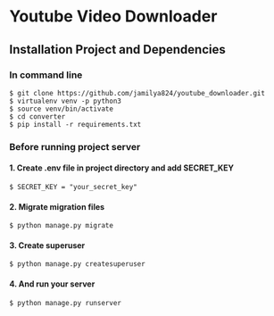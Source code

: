 # Youtube Video Downloader

## Installation Project and Dependencies

### In command line 

    $ git clone https://github.com/jamilya824/youtube_downloader.git
    $ virtualenv venv -p python3
    $ source venv/bin/activate
    $ cd converter
    $ pip install -r requirements.txt
    
### Before running project server 

#### 1. Create .env file in project directory and add SECRET_KEY
    
    $ SECRET_KEY = "your_secret_key"
    
#### 2. Migrate migration files

    $ python manage.py migrate
  
#### 3. Create superuser 

    $ python manage.py createsuperuser
    
#### 4. And run your server 

    $ python manage.py runserver